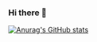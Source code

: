 ### Hi there 👋
[![Anurag's GitHub stats](https://github-readme-stats.vercel.app/api?username=tigeryounger)](https://github.com/anuraghazra/github-readme-stats)
<!--
**tigeryounger/tigeryounger** is a ✨ _special_ ✨ repository because its `README.md` (this file) appears on your GitHub profile.

Here are some ideas to get you started:

- 🔭 I’m currently working on ...
- 🌱 I’m currently learning ...
- 👯 I’m looking to collaborate on ...
- 🤔 I’m looking for help with ...
- 💬 Ask me about ...
- 📫 How to reach me: ...
- 😄 Pronouns: ...
- ⚡ Fun fact: ...
-->
